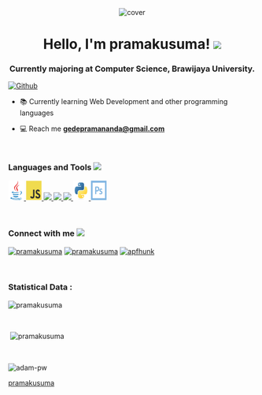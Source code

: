 <div align="center">
<img width="" height = "" src="https://miro.medium.com/max/1444/1*Z5-lWkyzcRB5ahgm9qyxvg.png" alt="cover" />
</div>

<h1 align="center"> Hello, I'm pramakusuma! <img src = "https://raw.githubusercontent.com/MartinHeinz/MartinHeinz/master/wave.gif" width = 30px> </h1>
<p align='center'>
</p>
<h3 align="center">Currently majoring at Computer Science, Brawijaya University.</h3>



[![Github](https://img.shields.io/github/followers/pramakusuma?label=Follow&style=social)](https://github.com/pramakusuma)


- 📚 Currently learning Web Development and other programming languages

- 💻 Reach me **gedepramananda@gmail.com**


<br>


<h3 align="left">Languages and Tools <img src = "https://media2.giphy.com/media/QssGEmpkyEOhBCb7e1/giphy.gif?cid=ecf05e47a0n3gi1bfqntqmob8g9aid1oyj2wr3ds3mg700bl&rid=giphy.gif" width = 30px></h3> 
<p align="left"> 
    <a href="https://www.java.com" target="_blank" rel="noreferrer"> 
      <img width ='32px' src="https://raw.githubusercontent.com/devicons/devicon/master/icons/java/java-original.svg" alt="java" width="40"
      height="40" /> 
    </a> 
    <a href="https://developer.mozilla.org/en-US/docs/Web/JavaScript" target="_blank" rel="noreferrer"> 
      <img width ='32px' src="https://raw.githubusercontent.com/devicons/devicon/master/icons/javascript/javascript-original.svg"
      alt="javascript" width="40" height="40" /> 
    </a> 
    <a href= https://www.w3schools.com/html > 
      <img width ='32px' src ='https://raw.githubusercontent.com/rahulbanerjee26/githubAboutMeGenerator/main/icons/html.svg'> 
    </a>
    <a href= https://www.w3schools.com/css > 
      <img width ='32px' src ='https://raw.githubusercontent.com/rahulbanerjee26/githubAboutMeGenerator/main/icons/css.svg'> 
     </a>
    <a href= https://reactjs.org > 
      <img width ='32px' src ='https://raw.githubusercontent.com/rahulbanerjee26/githubAboutMeGenerator/main/icons/reactjs.svg'> 
    </a>
    <a href="https://www.python.org" target="_blank" rel="noreferrer"> 
      <img width ='32px' src="https://raw.githubusercontent.com/devicons/devicon/master/icons/python/python-original.svg" alt="python"
      width="40" height="40" /> 
    </a>
    <a href="https://www.photoshop.com/en" target="_blank" rel="noreferrer"> 
      <img width ='32px' src="https://raw.githubusercontent.com/devicons/devicon/master/icons/photoshop/photoshop-line.svg" alt="photoshop"
      width="40" height="40" /> 
    </a>
</p>

<br>

<h3 align="left">Connect with me <img src='https://raw.githubusercontent.com/ShahriarShafin/ShahriarShafin/main/Assets/handshake.gif' width="60px"></h3>
<p align="left">
  <a href="https://www.linkedin.com/in/pramakusuma/" target="blank"><img align="center"
      src="https://raw.githubusercontent.com/rahuldkjain/github-profile-readme-generator/master/src/images/icons/Social/linked-in-alt.svg"
      alt="pramakusuma" height="30" width="40" /></a>
  <a href="https://instagram.com/pramakusuma" target="blank"><img align="center"
      src="https://raw.githubusercontent.com/rahuldkjain/github-profile-readme-generator/master/src/images/icons/Social/instagram.svg"
      alt="pramakusuma" height="30" width="40" /></a>
 <a href="https://twitter.com/apfhunk" target="blank"><img align="center"
      src="https://raw.githubusercontent.com/rahuldkjain/github-profile-readme-generator/master/src/images/icons/Social/twitter.svg"
      alt="apfhunk" height="30" width="40" /></a>
</p>

<br>

<h3>Statistical Data :</h3>
<p><img align="center"
    src="https://github-readme-stats.vercel.app/api/top-langs?username=pramakusuma&show_icons=true&locale=en&bg_color=0d1117&text_color=ffffff&layout=compact"
    alt="pramakusuma" 
    bg_color=#808080/></p>
 
<br>

<p>&nbsp;<img align="center" src="https://github-readme-stats.vercel.app/api?username=pramakusuma&show_icons=true&locale=en&bg_color=0d1117&text_color=ffffff&repo=convoychat"
    alt="pramakusuma" /></p>

<br>

<p><img align="center" src="https://github-readme-streak-stats.herokuapp.com/?user=pramakusuma&theme=dark&background=0d1117&date_format=M%20j%5B%2C%20Y%5D" alt="adam-pw" /></p>
      


[pramakusuma](https://github.com/pramakusuma)
